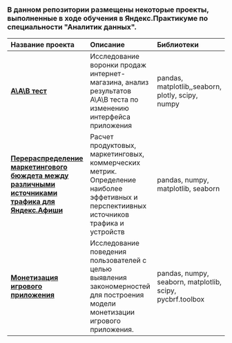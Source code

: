 ### В данном репозитории размещены некоторые проекты, выполненные в ходе обучения в Яндекс.Практикуме по специальности "Аналитик данных".

| Название проекта                                                                                                   | Описание                                                                                                                               | Библиотеки                                               |
| :----------------                                                                                                  |:---------------                                                                                                                        |:--------------------                                     |
| [**А\А\В тест**](А_A_b_test)                                                                                       | Исследование воронки продаж интернет-магазина, анализ результатов А\А\В теста по изменению интерфейса приложения                       | pandas, matplotlib,,seaborn, plotly, scipy, numpy        |                              
| [**Перераспределение маркетингового бюждета между различными источниками трафика для Яндекс.Афиши**](yandex_afisha)|Расчет продуктовых, маркетинговых, коммерческих метрик. Определение наиболее эффетивных и перспектиивных источников трафика и устройств | pandas, numpy, matplotlib, seaborn                       |
| [**Монетизация игрового приложения**](games_project)                                                               | Исследование поведения пользователей с целью выявления закономерностей для построения модели монетизации игрового приложения.          | pandas, numpy, seaborn, matplotlib, scipy, pycbrf.toolbox|

        